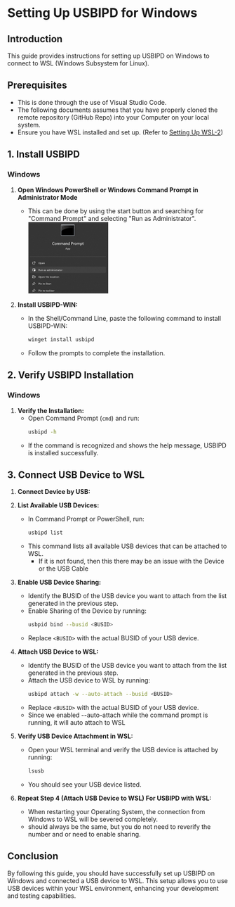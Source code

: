 # Setting Up USBIPD for Windows

## Introduction

This guide provides instructions for setting up USBIPD on Windows to connect to WSL (Windows Subsystem for Linux).

## Prerequisites

- This is done through the use of Visual Studio Code.
- The following documents assumes that you have properly cloned the remote repository (GitHub Repo) into your Computer on your local system.
- Ensure you have WSL installed and set up. (Refer to [Setting Up WSL-2](https://learn.microsoft.com/en-us/windows/wsl/install))

## 1. Install USBIPD

### Windows

1. **Open Windows PowerShell or Windows Command Prompt in Administrator Mode**

   - This can be done by using the start button and searching for "Command Prompt" and selecting "Run as Administrator".<br>
     <img src="images\USBIPD_SETUP images\01_Command_Prompt_Admin.png" alt="Command Prompt Search Containing Run as Administrator" style="width:40%; height:auto;">

2. **Install USBIPD-WIN:**
   - In the Shell/Command Line, paste the following command to install USBIPD-WIN:
     ```sh
     winget install usbipd
     ```
   - Follow the prompts to complete the installation.

## 2. Verify USBIPD Installation

### Windows

1. **Verify the Installation:**
   - Open Command Prompt (`cmd`) and run:
     ```sh
     usbipd -h
     ```
   - If the command is recognized and shows the help message, USBIPD is installed successfully.

## 3. Connect USB Device to WSL

1. **Connect Device by USB:**
2. **List Available USB Devices:**

   - In Command Prompt or PowerShell, run:
     ```sh
     usbipd list
     ```
   - This command lists all available USB devices that can be attached to WSL.
     - If it is not found, then this there may be an issue with the Device or the USB Cable

3. **Enable USB Device Sharing:**

   - Identify the BUSID of the USB device you want to attach from the list generated in the previous step.
   - Enable Sharing of the Device by running:
     ```sh
     usbpid bind --busid <BUSID>
     ```
   - Replace `<BUSID>` with the actual BUSID of your USB device.

4. **Attach USB Device to WSL:**

   - Identify the BUSID of the USB device you want to attach from the list generated in the previous step.
   - Attach the USB device to WSL by running:
     ```sh
     usbipd attach -w --auto-attach --busid <BUSID>
     ```
   - Replace `<BUSID>` with the actual BUSID of your USB device.
   - Since we enabled --auto-attach while the command prompt is running, it will auto attach to WSL

5. **Verify USB Device Attachment in WSL:**
   - Open your WSL terminal and verify the USB device is attached by running:
     ```sh
     lsusb
     ```
   - You should see your USB device listed.
6. **Repeat Step 4 (Attach USB Device to WSL) For USBIPD with WSL:**
   - When restarting your Operating System, the connection from Windows to WSL will be severed completely.
   - <BUSID> should always be the same, but you do not need to reverify the number and or need to enable sharing.

## Conclusion

By following this guide, you should have successfully set up USBIPD on Windows and connected a USB device to WSL. This setup allows you to use USB devices within your WSL environment, enhancing your development and testing capabilities.
